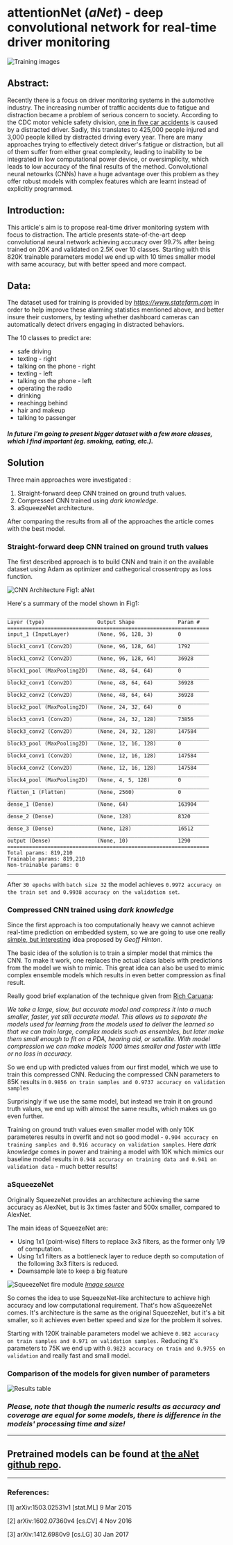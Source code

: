 # attentionNet (*aNet*) - deep convolutional network for real-time driver monitoring

![Training images](training_images_stack.jpg)

## Abstract:
Recently there is a focus on driver monitoring systems in the automotive industry. The increasing number of traffic accidents due to fatigue and distraction became a problem of serious concern to society.
According to the CDC motor vehicle safety division, [one in five car accidents](https://www.cdc.gov/motorvehiclesafety/distracted_driving/) is caused by a distracted driver. Sadly, this translates to 
425,000 people injured and 3,000 people killed by distracted driving every year.
There are many approaches trying to effectively detect driver's fatigue or distraction, but all of them suffer from either great complexity, leading to inability to be integrated in low computational power device, or
oversimplicity, which leads to low accuracy of the final results of the method. 
Convolutional neural netowrks (CNNs) have a huge advantage over this problem as they offer robust models with complex features which are learnt instead of explicitly programmed. 

## Introduction:
This article's aim is to propose real-time driver monitoring system with focus to distraction. The article presents state-of-the-art deep convolutional neural network achieving accuracy over 99.7% 
after being trained on 20K and validated on 2.5K over 10 classes. Starting with this 820K trainable parameters model we end up with 10 times smaller model with same accuracy, but with better speed and more compact.

## Data:
The dataset used for training is provided by _https://www.statefarm.com_ in order to help improve these alarming statistics mentioned above, and better insure their customers, by testing whether dashboard cameras can automatically 
detect drivers engaging in distracted behaviors.

The 10 classes to predict are:

 * safe driving
 * texting - right
 * talking on the phone - right
 * texting - left
 * talking on the phone - left
 * operating the radio
 * drinking
 * reachingg behind
 * hair and makeup
 * talking to passenger

#### _In future I'm going to present bigger dataset with a few more classes, which I find important (eg. smoking, eating, etc.)._

## Solution

Three main approaches were investigated : 
1. Straight-forward deep CNN trained on ground truth values.
2. Compressed CNN trained using _dark knowledge_.
3. aSqueezeNet architecture.

After comparing the results from all of the approaches the article comes with the best model.

### Straight-forward deep CNN trained on ground truth values
The first described approach is to build CNN and train it on the available dataset using Adam as optimizer and cathegorical crossentropy as loss function.

![CNN Architecture](architecture.png)
Fig1: aNet

Here's a summary of the model shown in Fig1:
```
_________________________________________________________________
Layer (type)                 Output Shape              Param #   
=================================================================
input_1 (InputLayer)         (None, 96, 128, 3)        0         
_________________________________________________________________
block1_conv1 (Conv2D)        (None, 96, 128, 64)       1792      
_________________________________________________________________
block1_conv2 (Conv2D)        (None, 96, 128, 64)       36928     
_________________________________________________________________
block1_pool (MaxPooling2D)   (None, 48, 64, 64)        0         
_________________________________________________________________
block2_conv1 (Conv2D)        (None, 48, 64, 64)        36928     
_________________________________________________________________
block2_conv2 (Conv2D)        (None, 48, 64, 64)        36928     
_________________________________________________________________
block2_pool (MaxPooling2D)   (None, 24, 32, 64)        0         
_________________________________________________________________
block3_conv1 (Conv2D)        (None, 24, 32, 128)       73856     
_________________________________________________________________
block3_conv2 (Conv2D)        (None, 24, 32, 128)       147584    
_________________________________________________________________
block3_pool (MaxPooling2D)   (None, 12, 16, 128)       0         
_________________________________________________________________
block4_conv1 (Conv2D)        (None, 12, 16, 128)       147584    
_________________________________________________________________
block4_conv2 (Conv2D)        (None, 12, 16, 128)       147584    
_________________________________________________________________
block4_pool (MaxPooling2D)   (None, 4, 5, 128)         0         
_________________________________________________________________
flatten_1 (Flatten)          (None, 2560)              0         
_________________________________________________________________
dense_1 (Dense)              (None, 64)                163904    
_________________________________________________________________
dense_2 (Dense)              (None, 128)               8320      
_________________________________________________________________
dense_3 (Dense)              (None, 128)               16512     
_________________________________________________________________
output (Dense)               (None, 10)                1290      
=================================================================
Total params: 819,210
Trainable params: 819,210
Non-trainable params: 0
```
---

After `30 epochs` with `batch size 32` the model achieves `0.9972 accuracy on the train set and 0.9938 accuracy on the validation set`.

### Compressed CNN trained using _dark knowledge_

Since the first approach is too computationally heavy we cannot achieve real-time prediction on embedded system, so we are going to use one really [simple, but interesting](http://fastml.com/geoff-hintons-dark-knowledge/) 
idea proposed by *Geoff Hinton*.

The basic idea of the solution is to train a simpler model that mimics the CNN. To make it work, one replaces the actual class labels with predictions from the model we wish to mimic.
This great idea can also be used to mimic complex ensemble models which results in even better compression as final result.

Really good brief explanation of the technique given from [Rich Caruana](http://www.cs.cornell.edu/~caruana/):

_We take a large, slow, but accurate model and compress it into a much smaller, faster, yet still accurate model. This allows us to separate the models used for learning from the models used to deliver the learned  so that we can train large, complex models such as ensembles, but later make them small enough to fit on a PDA, hearing aid, or satellite. With model compression we can make models 1000 times smaller and faster with little or no loss in accuracy._

So we end up with predicted values from our first model, which we use to train this compressed CNN.
Reducing the compressed CNN parameters to 85K results in `0.9856 on train samples and 0.9737 accuracy on validation samples`

Surprisingly if we use the same model, but instead we train it on ground truth values, we end up with almost the same results, which makes us go even further.

Training on ground truth values even smaller model with only 10K parameteres results in overfit and not so good model - `0.904 accuracy on training samples and 0.916 accuracy on validation samples`.
Here _dark knowledge_ comes in power and training a model with 10K which mimics our baseline model results in `0.948 accuracy on training data and 0.941 on validation data` - much better results!

### aSqueezeNet
Originally SqueezeNet provides an architecture achieving the same accuracy as AlexNet, but is 3x times faster and 500x smaller, compared to AlexNet.

The main ideas of SqueezeNet are:


 * Using 1x1 (point-wise) filters to replace 3x3 filters, as the former only 1/9 of computation.
 * Using 1x1 filters as a bottleneck layer to reduce depth so computation of the following 3x3 filters is reduced.
 * Downsample late to keep a big feature 

![SqueezeNet fire module](squeezeNetFireBlock.png)
_[Image source](https://arxiv.org/pdf/1602.07360.pdf)_

So comes the idea to use SqueezeNet-like architecture to achieve high accuracy and low computational requirement. That's how aSqueezeNet comes.
It's architecture is the same as the original SqueezeNet, but it's a bit smaller, so it achieves even better speed and size for the problem it solves.

Starting with 120K trainable parameters model we achieve `0.982 accuracy on train samples and 0.971 on validation samples.`
Reducing it's parameters to 75K we end up with `0.9823 accuracy on train and 0.9755 on validation` and really fast and small model.

### Comparison of the models for given number of parameters

![Results table](results_table.png)

### _Please, note that though the numeric results as accuracy and coverage are equal for some models, there is difference in the models' processing time and size!_

---

## Pretrained models can be found at [the aNet github repo](https://github.com/Zarrie/aNet).


---

### References:

[1] arXiv:1503.02531v1 [stat.ML] 9 Mar 2015

[2] arXiv:1602.07360v4 [cs.CV] 4 Nov 2016

[3] arXiv:1412.6980v9 [cs.LG] 30 Jan 2017